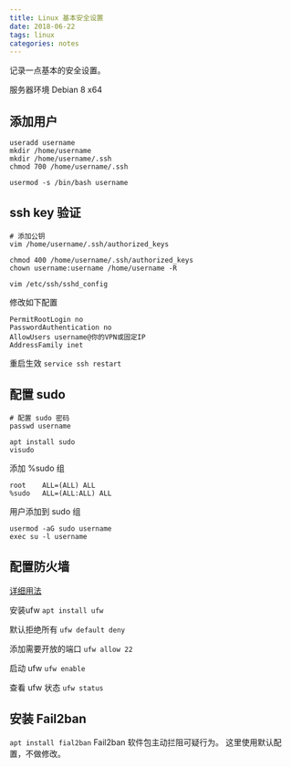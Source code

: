 ```yaml
---
title: Linux 基本安全设置
date: 2018-06-22
tags: linux
categories: notes
---
```


记录一点基本的安全设置。

服务器环境 Debian 8 x64

## 添加用户
```shell
useradd username
mkdir /home/username
mkdir /home/username/.ssh
chmod 700 /home/username/.ssh

usermod -s /bin/bash username
```

## ssh key 验证
```shell
# 添加公钥
vim /home/username/.ssh/authorized_keys

chmod 400 /home/username/.ssh/authorized_keys
chown username:username /home/username -R

vim /etc/ssh/sshd_config
```

修改如下配置
```
PermitRootLogin no
PasswordAuthentication no
AllowUsers username@你的VPN或固定IP
AddressFamily inet
```

重启生效 `service ssh restart`

## 配置 sudo
```shell
# 配置 sudo 密码
passwd username

apt install sudo
visudo
```

添加 %sudo 组
```
root    ALL=(ALL) ALL
%sudo   ALL=(ALL:ALL) ALL
```

用户添加到 sudo 组
```shell
usermod -aG sudo username
exec su -l username
```
## 配置防火墙
[详细用法](http://wiki.ubuntu.org.cn/Ufw%E4%BD%BF%E7%94%A8%E6%8C%87%E5%8D%97)

安装ufw
`apt install ufw`

默认拒绝所有
`ufw default deny`

添加需要开放的端口
`ufw allow 22`

启动 ufw
`ufw enable`

查看 ufw 状态
`ufw status`

## 安装 Fail2ban
`apt install fial2ban`
Fail2ban 软件包主动拦阻可疑行为。
这里使用默认配置，不做修改。

